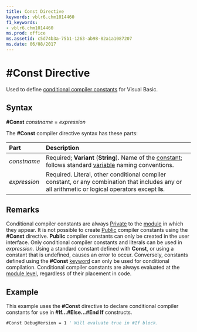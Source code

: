 ```yaml
---
title: Const Directive
keywords: vblr6.chm1014460
f1_keywords:
- vblr6.chm1014460
ms.prod: office
ms.assetid: c5d74b3a-75b1-1263-ab98-82a1a1087207
ms.date: 06/08/2017
---
```



# #Const Directive

Used to define [conditional compiler constants](../../Glossary/vbe-glossary.md#conditional-compiler-constant) for Visual Basic.

## Syntax

 **#Const** _constname_ = _expression_

The **#Const** compiler directive syntax has these parts:


|Part|Description|
|:-----|:-----|
| _constname_|Required;  **Variant** (**String**). Name of the [constant](../../Glossary/vbe-glossary.md#constant); follows standard [variable](../../Glossary/vbe-glossary.md#variable) naming conventions.|
| _expression_|Required. Literal, other conditional compiler constant, or any combination that includes any or all arithmetic or logical operators except  **Is**.|

## Remarks

Conditional compiler constants are always [Private](../../Glossary/vbe-glossary.md#private) to the [module](../../Glossary/vbe-glossary.md#module) in which they appear. It is not possible to create [Public](../../Glossary/vbe-glossary.md#public) compiler constants using the **#Const** directive. **Public** compiler constants can only be created in the user interface.
Only conditional compiler constants and literals can be used in  _expression_. Using a standard constant defined with **Const**, or using a constant that is undefined, causes an error to occur. Conversely, constants defined using the **#Const** [keyword](../../Glossary/vbe-glossary.md#keyword) can only be used for conditional compilation.
Conditional compiler constants are always evaluated at the [module level](../../Glossary/vbe-glossary.md#module-level), regardless of their placement in code.

## Example

This example uses the  **#Const** directive to declare conditional compiler constants for use in **#If...#Else...#End If** constructs.


```vb
#Const DebugVersion = 1 ' Will evaluate true in #If block. 

```



